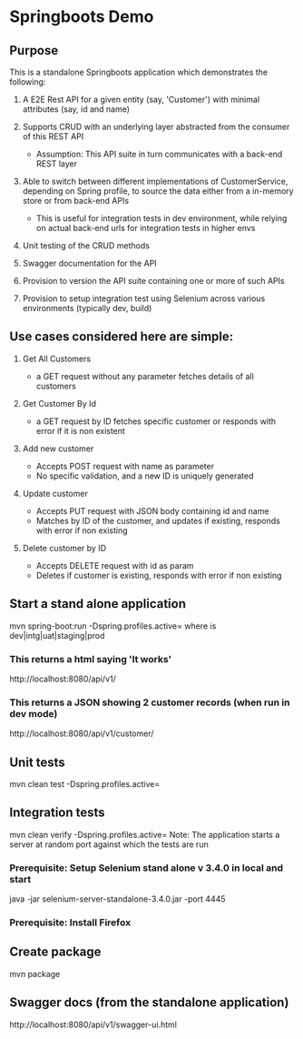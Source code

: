 # Springboots Demo


## Purpose

This is a standalone Springboots application which demonstrates the following:

1. A E2E Rest API for a given entity (say, 'Customer') with minimal attributes (say, id and name)
 
2. Supports CRUD with an underlying layer abstracted from the consumer of this REST API
	- Assumption: This API suite in turn communicates with a back-end REST layer

3. Able to switch between different implementations of CustomerService, depending on Spring profile, to source the data either from a in-memory store or from back-end APIs
	- This is useful for integration tests in dev environment, while relying on actual back-end urls for integration tests in higher envs
	
3. Unit testing of the CRUD methods

4. Swagger documentation for the API

5. Provision to version the API suite containing one or more of such APIs
	
6. Provision to setup integration test using Selenium across various environments (typically dev, build)



## Use cases considered here are simple:

1. Get All Customers
	- a GET request without any parameter fetches details of all customers
	
2. Get Customer By Id
	- a GET request by ID fetches specific customer or responds with error if it is non existent

3. Add new customer 
	- Accepts POST request with name as parameter
	- No specific validation, and a new ID is uniquely generated

4. Update customer 
	- Accepts PUT request with JSON body containing id and name
	- Matches by ID of the customer, and updates if existing, responds with error if non existing

5. Delete customer by ID
	- Accepts DELETE request with id as param
	- Deletes if customer is existing, responds with error if non existing



## Start a stand alone application
mvn spring-boot:run -Dspring.profiles.active=<env>
where <env> is dev|intg|uat|staging|prod


### This returns a html saying 'It works'

http://localhost:8080/api/v1/

	
### This returns a JSON showing 2 customer records (when run in dev mode)

http://localhost:8080/api/v1/customer/



## Unit tests
mvn clean test -Dspring.profiles.active=<env>



## Integration tests 
mvn clean verify -Dspring.profiles.active=<env>
Note: The application starts a server at random port against which the tests are run

### Prerequisite: Setup Selenium stand alone v 3.4.0 in local and start
java -jar selenium-server-standalone-3.4.0.jar -port 4445

### Prerequisite: Install Firefox



## Create package 
mvn package



## Swagger docs (from the standalone application)
http://localhost:8080/api/v1/swagger-ui.html